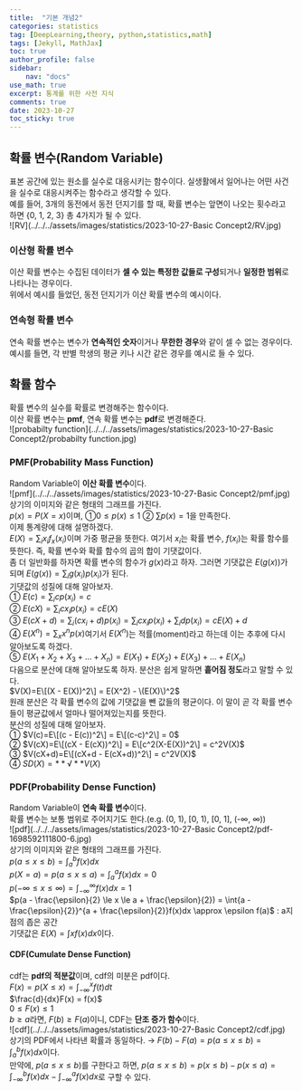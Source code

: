 ```yaml
---
title:  "기본 개념2"
categories: statistics
tag: [DeepLearning,theory, python,statistics,math]
tags: [Jekyll, MathJax]
toc: true
author_profile: false
sidebar:
    nav: "docs"
use_math: true
excerpt: 통계를 위한 사전 지식
comments: true
date: 2023-10-27
toc_sticky: true
---
```


## 확률 변수(Random Variable)

표본 공간에 있는 원소를 실수로 대응시키는 함수이다. 실생활에서 일어나는 어떤 사건을 실수로 대응시켜주는 함수라고 생각할 수 있다.   
예를 들어, 3개의 동전에서 동전 던지기를 할 때, 확률 변수는 앞면이 나오는 횟수라고 하면 \{0, 1, 2, 3\} 총 4가지가 될 수 있다.   
   ![RV](../../../assets/images/statistics/2023-10-27-Basic Concept2/RV.jpg)

### 이산형 확률 변수

이산 확률 변수는 수집된 데이터가 **셀 수 있는 특정한 값들로 구성**되거나 **일정한 범위**로 나타나는 경우이다.  
위에서 예시를 들었던, 동전 던지기가 이산 확률 변수의 예시이다.

### 연속형 확률 변수

연속 확률 변수는 변수가 **연속적인 숫자**이거나 **무한한 경우**와 같이 셀 수 없는 경우이다.   
예시를 들면, 각 반별 학생의 평균 키나 시간 같은 경우를 예시로 들 수 있다.   

## 확률 함수

확률 변수의 실수를 확률로 변경해주는 함수이다.   
이산 확률 변수는 **pmf**, 연속 확률 변수는 **pdf**로 변경해준다.    
![probabilty function](../../../assets/images/statistics/2023-10-27-Basic Concept2/probabilty function.jpg)

### PMF(Probability Mass Function)

Random Variable이 **이산 확률 변수**이다.    
![pmf](../../../assets/images/statistics/2023-10-27-Basic Concept2/pmf.jpg)   
상기의 이미지와 같은 형태의 그래프를 가진다.   
$p(x) = P(X=x)$이며, ①$0 \le p(x) \le 1$ ② $\sum p(x) = 1$을 만족한다.   
이제 통계량에 대해 설명하겠다.   
$E(X)=\sum_{i}x_if_x(x_i)$이며 가중 평균을 뜻한다. 여기서 $x_i$는 확률 변수, $f(x_i)$는 확률 함수를 뜻한다. 즉, 확률 변수와 확률 함수의 곱의 합이 기댓값이다.   
좀 더 일반화를 하자면 확률 변수의 함수가 $g(x)$라고 하자. 그러면 기댓값은 $E(g(x))$가 되며 $E(g(x))=\sum_{i}g(x_i)p(x_i)$가 된다.   
기댓값의 성질에 대해 알아보자.   
① $E(c)=\sum_{i}cp(x_i) = c$   
② $E(cX)=\sum_{i}cx_ip(x_i) = cE(X)$   
③ $E(cX+d)=\sum_{i}(cx_i+d)p(x_i) = \sum_{i}cx_ip(x_i) + \sum_{i}dp(x_i) = cE(X) + d$   
④ $E(X^n) = \sum_{x}x^np(x)$여기서 $E(X^n)$는 적률(moment)라고 하는데 이는 추후에 다시 알아보도록 하겠다.   
⑤ $E(X_1+X_2+X_3+...+X_n) = E(X_1)+E(X_2)+E(X_3)+...+E(X_n)$   
다음으로 분산에 대해 알아보도록 하자. 분산은 쉽게 말하면 **흩어짐 정도**라고 말할 수 있다.   
$V(X)=E\[(X - E(X))^2\] = E(X^2) - \(E(X)\)^2$   
원래 분산은 각 확률 변수의 값에 기댓값을 뺀 값들의 평균이다. 이 말이 곧 각 확률 변수들이 평균값에서 얼마나 떨어져있는지를 뜻한다.   
분산의 성질에 대해 알아보자.   
① $V(c)=E\[(c - E(c))^2\] = E\[(c-c)^2\] = 0$   
② $V(cX)=E\[(cX - E(cX))^2\] = E\[c^2(X-E(X))^2\] = c^2V(X)$   
③ $V(cX+d)=E\[(cX+d - E(cX+d))^2\] = c^2V(X)$   
④ $SD(X)=**√**V(X)$

### PDF(Probability Dense Function)

Random Variable이 **연속 확률 변수**이다.   
확률 변수는 보통 범위로 주어지기도 한다.(e.g. (0, 1), [0, 1), [0, 1], (-$\infty$, $\infty$))    
![pdf](../../../assets/images/statistics/2023-10-27-Basic Concept2/pdf-1698592111800-6.jpg)   
상기의 이미지와 같은 형태의 그래프를 가진다.   
$p(a \le x \le b)=\int_{a}^{b} f(x) dx$   
$p(X=a)=p(a \le x \le a) = \int_{a}^{a}f(x)dx = 0$    
$p(-\infty \le x \le \infty) = \int_{-\infty}^{\infty}f(x)dx = 1$   
$p(a - \frac{\epsilon}{2} \le x \le a + \frac{\epsilon}{2}) = \int{a - \frac{\epsilon}{2}}^{a + \frac{\epsilon}{2}}f(x)dx \approx \epsilon f(a)$ : a지점의 좁은 공간   
기댓값은 $E(X)=\int xf(x)dx$이다.   

#### CDF(Cumulate Dense Function)

cdf는 **pdf의 적분값**이며, cdf의 미분은 pdf이다.   
$F(x)=p(X \le x) = \int_{- \infty}^{x}f(t) dt$   
$\frac{d}{dx}F(x) = f(x)$   
$0 \le F(x) \le 1$   
$b \ge a$라면, $F(b) \ge F(a)$이니, CDF는 **단조 증가 함수**이다.  
![cdf](../../../assets/images/statistics/2023-10-27-Basic Concept2/cdf.jpg)  
상기의 PDF에서 나타낸 확률과 동일하다. &rarr; $F(b) - F(a) = p(a \le x \le b) = \int_{a}^{b} f(x) dx$이다.     
만약에, $p(a \le x \le b)$를 구한다고 하면, $p(a \le x \le b) = p(x \le b) - p(x \le a) = \int_{- \infty}^{b} f(x) dx - \int_{- \infty}^{a} f(x) dx$로 구할 수 있다.   

